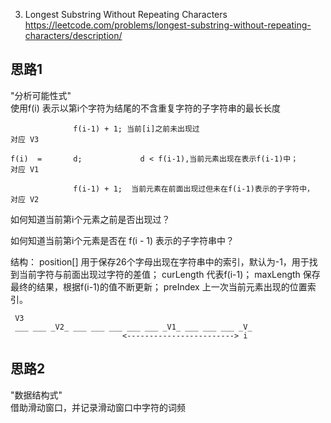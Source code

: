  3. Longest Substring Without Repeating Characters
 https://leetcode.com/problems/longest-substring-without-repeating-characters/description/
 

## 思路1
"分析可能性式"  
使用f(i) 表示以第i个字符为结尾的不含重复字符的子字符串的最长长度

```
              f(i-1) + 1; 当前[i]之前未出现过                            对应 V3

f(i)  =       d;             d < f(i-1),当前元素出现在表示f(i-1)中；      对应 V1

              f(i-1) + 1;  当前元素在前面出现过但未在f(i-1)表示的子字符中， 对应 V2
```
如何知道当前第i个元素之前是否出现过？

如何知道当前第i个元素是否在 f(i - 1) 表示的子字符串中？


 结构：
position[]                   用于保存26个字母出现在字符串中的索引，默认为-1，用于找到当前字符与前面出现过字符的差值；
curLength                  代表f(i-1)；
maxLength                保存最终的结果，根据f(i-1)的值不断更新；
preIndex                    上一次当前元素出现的位置索引。
```
 V3
 ___ ___ _V2_ ___ ___ ___ ___ ___ _V1_ ___ ___ ___ _V_
                         <------------------------> i
```

## 思路2
"数据结构式"  
借助滑动窗口，并记录滑动窗口中字符的词频

